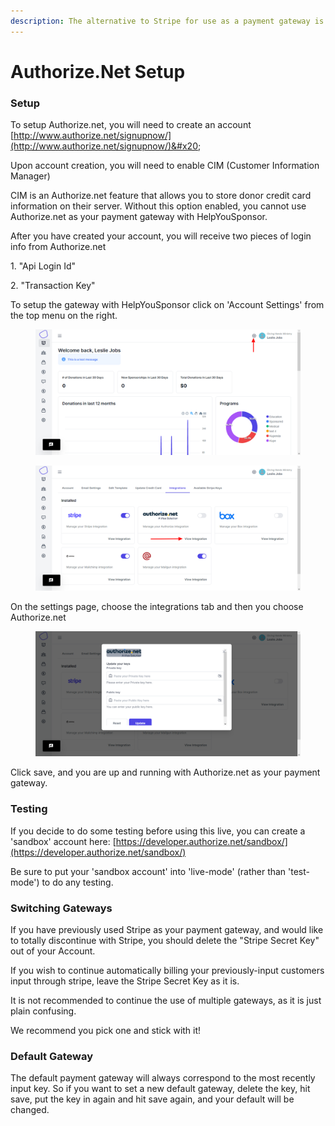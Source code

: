 ```yaml
---
description: The alternative to Stripe for use as a payment gateway is Authorize.net
---
```


# Authorize.Net Setup

### Setup

To setup Authorize.net, you will need to create an account [http://www.authorize.net/signupnow/](http://www.authorize.net/signupnow/)&#x20;

Upon account creation, you will need to enable CIM (Customer Information Manager)

CIM is an Authorize.net feature that allows you to store donor credit card information on their server. Without this option enabled, you cannot use Authorize.net as your payment gateway with HelpYouSponsor.

After you have created your account, you will receive two pieces of login info from Authorize.net

1\. "Api Login Id"

2\. "Transaction Key"

To setup the gateway with HelpYouSponsor click on 'Account Settings' from the top menu on the right.

<figure><img src="../.gitbook/assets/image_2023-05-24_144325945.png" alt=""><figcaption></figcaption></figure>

<figure><img src="../.gitbook/assets/image_2023-05-24_144516631.png" alt=""><figcaption></figcaption></figure>

On the settings page, choose the integrations tab and then you choose Authorize.net&#x20;

<figure><img src="../.gitbook/assets/image_2023-05-24_144612698.png" alt=""><figcaption></figcaption></figure>

Click save, and you are up and running with Authorize.net as your payment gateway.

### Testing

If you decide to do some testing before using this live, you can create a 'sandbox' account here: [https://developer.authorize.net/sandbox/](https://developer.authorize.net/sandbox/)

Be sure to put your 'sandbox account' into 'live-mode' (rather than 'test-mode') to do any testing.

### Switching Gateways

If you have previously used Stripe as your payment gateway, and would like to totally discontinue with Stripe, you should delete the "Stripe Secret Key" out of your Account.

If you wish to continue automatically billing your previously-input customers input through stripe, leave the Stripe Secret Key as it is.

It is not recommended to continue the use of multiple gateways, as it is just plain confusing.&#x20;

We recommend you pick one and stick with it!

### Default Gateway

The default payment gateway will always correspond to the most recently input key. So if you want to set a new default gateway, delete the key, hit save, put the key in again and hit save again, and your default will be changed.
